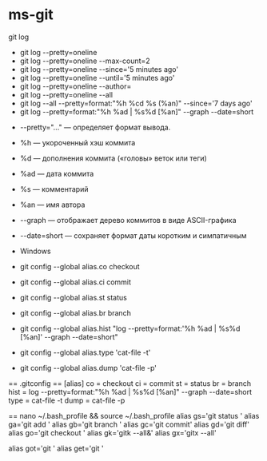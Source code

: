 # ms-git

git log
- git log --pretty=oneline
- git log --pretty=oneline --max-count=2
- git log --pretty=oneline --since='5 minutes ago'
- git log --pretty=oneline --until='5 minutes ago'
- git log --pretty=oneline --author=<your name>
- git log --pretty=oneline --all
- git log --all --pretty=format:"%h %cd %s (%an)" --since='7 days ago'
- git log --pretty=format:"%h %ad | %s%d [%an]" --graph --date=short

* --pretty="..." — определяет формат вывода.
* %h — укороченный хэш коммита
* %d — дополнения коммита («головы» веток или теги)
* %ad — дата коммита
* %s — комментарий
* %an — имя автора
* --graph — отображает дерево коммитов в виде ASCII-графика
* --date=short — сохраняет формат даты коротким и симпатичным

* Windows
* git config --global alias.co checkout
* git config --global alias.ci commit
* git config --global alias.st status
* git config --global alias.br branch
* git config --global alias.hist "log --pretty=format:'%h %ad | %s%d [%an]' --graph --date=short"
* git config --global alias.type 'cat-file -t'
* git config --global alias.dump 'cat-file -p'

== .gitconfig ==
[alias]
 co = checkout
 ci = commit
 st = status
 br = branch
 hist = log --pretty=format:\"%h %ad | %s%d [%an]\" --graph --date=short
 type = cat-file -t
 dump = cat-file -p

== nano ~/.bash_profile && source ~/.bash_profile
alias gs='git status '
alias ga='git add '
alias gb='git branch '
alias gc='git commit'
alias gd='git diff'
alias go='git checkout '
alias gk='gitk --all&'
alias gx='gitx --all'

alias got='git '
alias get='git '